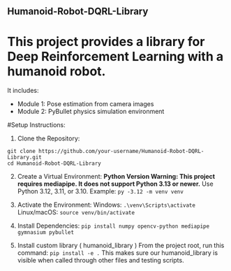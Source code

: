 ## Humanoid-Robot-DQRL-Library

# This project provides a library for Deep Reinforcement Learning with a humanoid robot.

It includes:
- Module 1: Pose estimation from camera images
- Module 2: PyBullet physics simulation environment

#Setup Instructions:

1) Clone the Repository:
```
git clone https://github.com/your-username/Humanoid-Robot-DQRL-Library.git
cd Humanoid-Robot-DQRL-Library
```

2) Create a Virtual Environment:
**Python Version Warning: This project requires mediapipe. It does not support Python 3.13 or newer.**
Use Python 3.12, 3.11, or 3.10.
Example: `py -3.12 -m venv venv`

3) Activate the Environment:
Windows: `.\venv\Scripts\activate`
Linux/macOS: `source venv/bin/activate`

4) Install Dependencies:
`pip install numpy opencv-python mediapipe gymnasium pybullet`

5) Install custom library ( humanoid_library )
From the project root, run this command:
`pip install -e .`
This makes sure our humanoid_library is visible when called through other files and testing scripts.